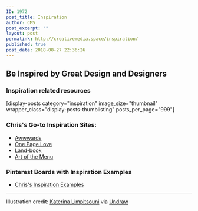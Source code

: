 ```yaml
---
ID: 1972
post_title: Inspiration
author: CMS
post_excerpt: ""
layout: post
permalink: http://creativemedia.space/inspiration/
published: true
post_date: 2018-08-27 22:36:26
---
```

<!-- wp:heading -->
<h2>Be Inspired by Great Design and Designers</h2>
<!-- /wp:heading -->

<!-- wp:heading {"level":3} -->
<h3>Inspiration related resources</h3>
<!-- /wp:heading -->

<!-- wp:shortcode -->
[display-posts category="inspiration" image_size="thumbnail" wrapper_class="display-posts-thumblisting" posts_per_page="999"]
<!-- /wp:shortcode -->

<!-- wp:heading {"level":3} -->
<h3>Chris's Go-to Inspiration Sites:</h3>
<!-- /wp:heading -->

<!-- wp:list -->
<ul><li><a href="https://www.awwwards.com/">Awwwards</a></li><li><a href="https://onepagelove.com/">One Page Love</a></li><li><a href="https://land-book.com/">Land-book</a></li><li><a href="https://www.underconsideration.com/artofthemenu/">Art of the Menu</a></li></ul>
<!-- /wp:list -->

<!-- wp:heading {"level":3} -->
<h3>Pinterest Boards with Inspiration Examples</h3>
<!-- /wp:heading -->

<!-- wp:list -->
<ul><li><a href="https://www.pinterest.com/chrisgargiulo/inspiration-examples/">Chris's Inspiration Examples</a></li></ul>
<!-- /wp:list -->

<!-- wp:separator -->
<hr class="wp-block-separator"/>
<!-- /wp:separator -->

<!-- wp:paragraph -->
<p>Illustration credit:&nbsp;<a href="https://twitter.com/ninalimpi">Katerina Limpitsouni</a> via <a href="https://undraw.co">Undraw</a></p>
<!-- /wp:paragraph -->